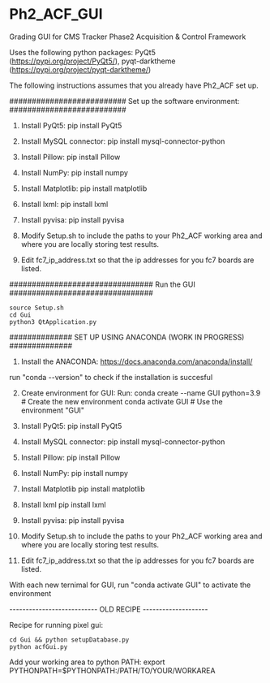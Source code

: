 # Ph2_ACF_GUI
Grading GUI for CMS Tracker Phase2 Acquisition &amp; Control Framework

Uses the following python packages: PyQt5 (https://pypi.org/project/PyQt5/), pyqt-darktheme (https://pypi.org/project/pyqt-darktheme/)

The following instructions assumes that you already have Ph2_ACF set up.

##########################
Set up the software environment:
##########################

1. Install PyQt5:
pip install PyQt5

2. Install MySQL connector:
pip install mysql-connector-python

3. Install Pillow:
pip install Pillow

4. Install NumPy:
pip install numpy

5. Install Matplotlib:
pip install matplotlib

6. Install lxml:
pip install lxml

7. Install pyvisa:
pip install pyvisa

8. Modify Setup.sh to include the paths to your Ph2_ACF working area and where you are locally storing test results.

9. Edit fc7_ip_address.txt so that the ip addresses for you fc7 boards are listed.


################################
Run the GUI
################################

```
source Setup.sh
cd Gui
python3 QtApplication.py
```

##############
SET UP USING ANACONDA (WORK IN PROGRESS) 
##############

1. Install the ANACONDA:
https://docs.anaconda.com/anaconda/install/

run "conda --version" to check if the  installation is succesful

2. Create environment for GUI:
Run:
conda create --name GUI python=3.9   # Create the new environment
conda activate GUI                   # Use the environment "GUI"

3. Install PyQt5:
pip install PyQt5

4. Install MySQL connector:
pip install mysql-connector-python

5. Install Pillow:
pip install Pillow

6. Install NumPy:
pip install numpy

7. Install Matplotlib
pip install matplotlib

8. Install lxml
pip install lxml

9. Install pyvisa:
pip install pyvisa

10. Modify Setup.sh to include the paths to your Ph2_ACF working area and where you are locally storing test results.

11. Edit fc7_ip_address.txt so that the ip addresses for you fc7 boards are listed.

With each new ternimal for GUI, run "conda activate GUI" to activate the environment















--------------------------- OLD RECIPE --------------------

Recipe for running pixel gui:
```
cd Gui && python setupDatabase.py
python acfGui.py
```

Add your working area to python PATH:
export PYTHONPATH=$PYTHONPATH:/PATH/TO/YOUR/WORKAREA
